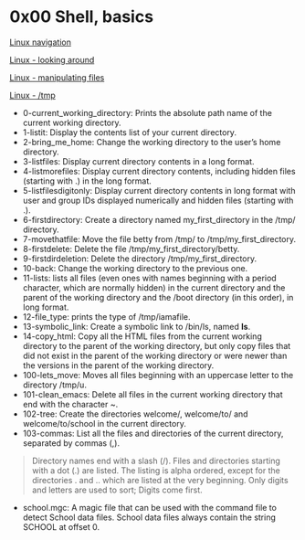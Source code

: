 # 0x00 Shell, basics

[Linux navigation](https://linuxcommand.org/lc3_lts0020.php)

[Linux - looking around](https://linuxcommand.org/lc3_lts0030.php)

[Linux - manipulating files](https://linuxcommand.org/lc3_lts0050.php)

[Linux - /tmp](https://tldp.org/LDP/Linux-Filesystem-Hierarchy/html/tmp.html)

* 0-current_working_directory: Prints the absolute path name of the current working directory.
* 1-listit: Display the contents list of your current directory.
* 2-bring_me_home: Change the working directory to the user’s home directory.
* 3-listfiles: Display current directory contents in a long format.
* 4-listmorefiles: Display current directory contents, including hidden files (starting with .) in the long format.
* 5-listfilesdigitonly: Display current directory contents in long format with user and group IDs displayed numerically and hidden files (starting with .).
* 6-firstdirectory: Create a directory named my_first_directory in the /tmp/ directory.
* 7-movethatfile: Move the file betty from /tmp/ to /tmp/my_first_directory.
* 8-firstdelete: Delete the file /tmp/my_first_directory/betty.
* 9-firstdirdeletion: Delete the directory /tmp/my_first_directory.
* 10-back: Change the working directory to the previous one.
* 11-lists: lists all files (even ones with names beginning with a period character, which are normally hidden) in the current directory and the parent of the working directory and the /boot directory (in this order), in long format.
* 12-file_type: prints the type of /tmp/iamafile.
* 13-symbolic_link: Create a symbolic link to /bin/ls, named __ls__.
* 14-copy_html: Copy all the HTML files from the current working directory to the parent of the working directory, but only copy files that did not exist in the parent of the working directory or were newer than the versions in the parent of the working directory.
* 100-lets_move: Moves all files beginning with an uppercase letter to the directory /tmp/u.
* 101-clean_emacs: Delete all files in the current working directory that end with the character ~.
* 102-tree: Create the directories welcome/, welcome/to/ and welcome/to/school in the current directory.
* 103-commas: List all the files and directories of the current directory, separated by commas (,).
> Directory names end with a slash (/).
> Files and directories starting with a dot (.) are listed.
> The listing is alpha ordered, except for the directories . and .. which are listed at the very beginning.
> Only digits and letters are used to sort; Digits come first.
* school.mgc: A magic file that can be used with the command file to detect School data files. School data files always contain the string SCHOOL at offset 0.
